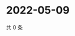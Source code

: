 # 2022-05-09

共 0 条

<!-- BEGIN WEIBO -->
<!-- 最后更新时间 Mon May 09 2022 16:26:33 GMT+0800 (China Standard Time) -->

<!-- END WEIBO -->
